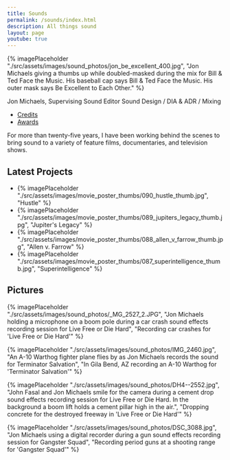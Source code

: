 ```yaml
---
title: Sounds
permalink: /sounds/index.html
description: All things sound
layout: page
youtube: true
---
```


<div class="vert400">
{% imagePlaceholder "./src/assets/images/sound_photos/jon_be_excellent_400.jpg", "Jon Michaels giving a thumbs up while doubled-masked during the mix for Bill & Ted Face the Music. His baseball cap says Bill & Ted Face the Music. His outer mask says Be Excellent to Each Other." %}
</div>

Jon Michaels, Supervising Sound Editor
Sound Design / DIA & ADR / Mixing

- [Credits](/sounds/credits.html)
- [Awards](/sounds/awards.html)

For more than twenty-five years, I have been working behind the scenes to bring sound to a variety of feature films, documentaries, and television shows.

## Latest Projects

<ul class="movie-posters">
	<li>{% imagePlaceholder "./src/assets/images/movie_poster_thumbs/090_hustle_thumb.jpg", "Hustle" %}</li>
	<li>{% imagePlaceholder "./src/assets/images/movie_poster_thumbs/089_jupiters_legacy_thumb.jpg", "Jupiter's Legacy" %}</li>
	<li>{% imagePlaceholder "./src/assets/images/movie_poster_thumbs/088_allen_v_farrow_thumb.jpg", "Allen v. Farrow" %}</li>
	<li>{% imagePlaceholder "./src/assets/images/movie_poster_thumbs/087_superintelligence_thumb.jpg", "Superintelligence" %}</li>
</ul>

## Pictures

{% imagePlaceholder "./src/assets/images/sound_photos/_MG_2527_2.JPG", "Jon Michaels holding a microphone on a boom pole during a car crash sound effects recording session for Live Free or Die Hard", "Recording car crashes for 'Live Free or Die Hard'" %}

{% imagePlaceholder "./src/assets/images/sound_photos/IMG_2460.jpg", "An A-10 Warthog fighter plane flies by as Jon Michaels records the sound for Terminator Salvation", "In Gila Bend, AZ recording an A-10 Warthog for 'Terminator Salvation'" %}

{% imagePlaceholder "./src/assets/images/sound_photos/DH4--2552.jpg", "John Fasal and Jon Michaels smile for the camera during a cement drop sound effects recording session for Live Free or Die Hard. In the background a boom lift holds a cement pillar high in the air.", "Dropping concrete for the destroyed freeway in 'Live Free or Die Hard'" %}

{% imagePlaceholder "./src/assets/images/sound_photos/DSC_3088.jpg", "Jon Michaels using a digital recorder during a gun sound effects recording session for Gangster Squad", "Recording period guns at a shooting range for 'Gangster Squad'" %}